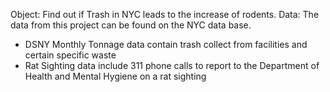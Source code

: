 Object: Find out if Trash in NYC leads to the increase of rodents.
Data: The data from this project can be found on the NYC data base.
  - DSNY Monthly Tonnage data contain trash collect from facilities and certain specific waste
  - Rat Sighting data include 311 phone calls to report to the Department of Health and Mental Hygiene on a rat sighting

